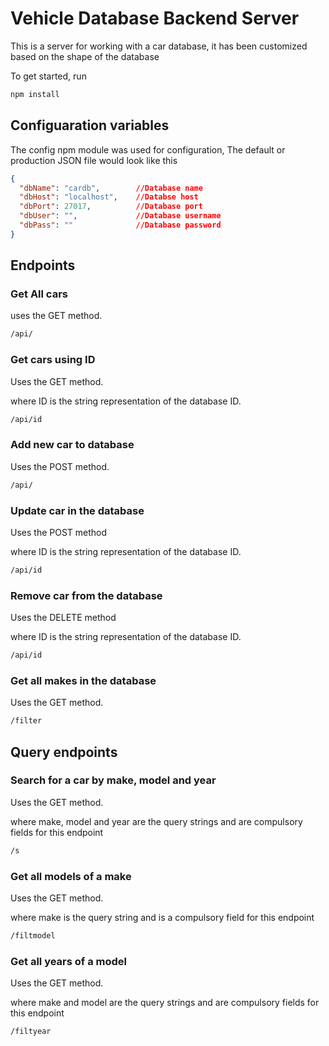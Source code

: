 # Vehicle Database Backend Server

This is a server for working with a car database, it has been customized based on the shape of the database

To get started, run

```bash
npm install
```

## Configuaration variables

The config npm module was used for configuration,
The default or production JSON file would look like this

```json
{
  "dbName": "cardb",        //Database name
  "dbHost": "localhost",    //Databse host
  "dbPort": 27017,          //Database port
  "dbUser": "",             //Database username
  "dbPass": ""              //Database password
}

```

## Endpoints

### Get All cars

uses the GET method.

```bash
/api/
```

### Get cars using ID

Uses the GET method.

where ID is the string representation of the database ID.

```bash
/api/id
```

### Add new car to database

Uses the POST method.

```bash
/api/
```

### Update car in the database

Uses the POST method

where ID is the string representation of the database ID.

```bash
/api/id
```

### Remove car from the database

Uses the DELETE method

where ID is the string representation of the database ID.

```bash
/api/id
```

### Get all makes in the database

Uses the GET method.

```bash
/filter
```

## Query endpoints

### Search for a car by make, model and year

Uses the GET method.

where make, model and year are the query strings and are compulsory fields for this endpoint

```bash
/s
```

### Get all models of a make

Uses the GET method.

where make is the query string and is a compulsory field for this endpoint

```bash
/filtmodel
```

### Get all years of a model

Uses the GET method.

where make and model are the query strings and are compulsory fields for this endpoint

```bash
/filtyear
```
